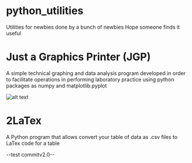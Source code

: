 # python_utilities
Utilities for newbies done by a bunch of newbies
Hope someone finds it useful

# Just a Graphics Printer (JGP)

  A simple technical graphing and data analysis program developed in order to facilitate operations in performing laboratory practice using python packages as numpy and matplotlib.pyplot
  
  ![alt text](https://github.com/Jaimedgp/python_utilities/blob/Tests/Sin%20t%C3%ADtulo.png "Logo Title Text 1")

# 2LaTex

  A Python program that allows convert your table of data as .csv files to LaTex code for a table

--test commitv2.0--
